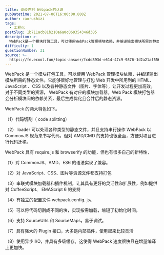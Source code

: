 ```yaml
---
title: 谈谈你对 Webpack的认识
pubDatetime: 2021-07-06T16:00:00.000Z
author: caorushizi
tags:
  - 工程化
postSlug: 1b711acb81b210a6a0c069354346d385
description: >-
  WebPack是一个模块打包工具，可以使用WebPack管理模块依赖，并编译输岀模块所需的静态文件。它能够很好地管理与打包Web开发中所用到的HTML、JavaScript、CSS以及各种静态文件（图
difficulty: 1
questionNumber: 31
source: >-
  https://fe.ecool.fun/topic-answer/fcdd893d-e614-47c9-9876-1d2a21af556d?orderBy=updateTime&order=desc&tagId=28
---
```


WebPack 是一个模块打包工具，可以使用 WebPack 管理模块依赖，并编译输岀模块所需的静态文件。它能够很好地管理与打包 Web 开发中所用到的 HTML、 JavaScript 、CSS 以及各种静态文件（图片、字体等），让开发过程更加高效。对于不同类型的资源， WebPack 有对应的模块加载器。Web Pack 模块打包器会分析模块间的依赖关系，最后生成优化且合并后的静态资源。

WebPack 的两大特色如下。

（1）代码切割（ code splitting）

（2） loader 可以处理各种类型的静态文件，并且支持串行操作 WebPack 以 CommonJS 规范来书写代码，但对 AMD/CMD 的支持也很全面，方便对项目进行代码迁移。

WebPack 具有 require.js 和 browserify 的功能，但也有很多自己的新特性，

（1）对 CommonJS、AMD、ES6 的语法实现了兼容。

（2）对 JavaScript、CSS、图片等资源文件都支持打包

（3）串联式模块加载器和插件机制，让其具有更好的灵活性和扩展性，例如提供对 CoffeeScript、 EMAScript 6 的支持

（4）有独立的配置文件 webpack.config. js。

（5）可以将代码切割成不同的块，实现按需加载，缩短了初始化时间。

（6）支持 SourceUrls 和 SourceMaps，易于调试。

（7）具有强大的 Plugin 接口，大多是内部插件，使用起来比较灵活

（8）使用异步 I/O，并具有多级缓存，这使得 WebPack 速度很快且在增量编译上更加快。
